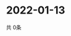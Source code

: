# 2022-01-13
  共 0条

  <!-- BEGIN -->
  <!-- 最后更新时间Thu Jan 13 2022 09:04:31 GMT+0000 (Coordinated Universal Time) -->
  
  <!-- END -->
  
  